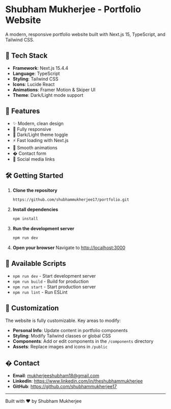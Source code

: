 # Shubham Mukherjee - Portfolio Website

A modern, responsive portfolio website built with Next.js 15, TypeScript, and Tailwind CSS.

## 🚀 Tech Stack

- **Framework**: Next.js 15.4.4
- **Language**: TypeScript
- **Styling**: Tailwind CSS
- **Icons**: Lucide React
- **Animations**: Framer Motion & Skiper UI
- **Theme**: Dark/Light mode support


## 🌟 Features

- ✨ Modern, clean design
- 📱 Fully responsive
- 🌙 Dark/Light theme toggle
- ⚡ Fast loading with Next.js
- 🎨 Smooth animations
- � Contact form
- 🔗 Social media links

## 🛠️ Getting Started

1. **Clone the repository**
   ```bash
   https://github.com/shubhammukherjee17/portfolio.git
   ```

2. **Install dependencies**
   ```bash
   npm install
   ```

3. **Run the development server**
   ```bash
   npm run dev
   ```

4. **Open your browser**
   Navigate to [http://localhost:3000](http://localhost:3000)

## 📄 Available Scripts

- `npm run dev` - Start development server
- `npm run build` - Build for production
- `npm run start` - Start production server
- `npm run lint` - Run ESLint

## 🎨 Customization

The website is fully customizable. Key areas to modify:

- **Personal Info**: Update content in portfolio components
- **Styling**: Modify Tailwind classes or global CSS
- **Components**: Add or edit components in the `/components` directory
- **Assets**: Replace images and icons in `/public`

## � Contact

- **Email**: mukherjeeshubham18@gmail.com
- **LinkedIn**: https://www.linkedin.com/in/theshubhammukherjee
- **GitHub**: https://github.com/shubhammukherjee17

---

Built with ❤️ by Shubham Mukherjee

